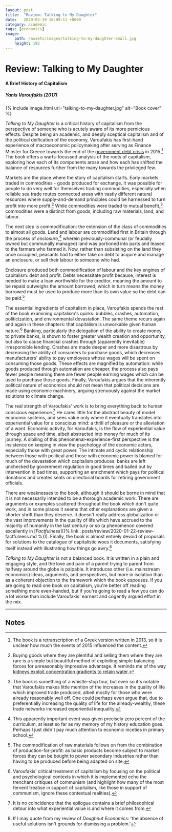 ```yaml
---
layout: post
title:  "Review: Talking to My Daughter"
date:   2020-03-19 16:09:11 +0000
category: academic
tags: [economics]
image: 
    path: /assets/images/talking-to-my-daughter-small.jpg
    height: 192
---
```


# Review: Talking to My Daughter
#### A Brief History of Capitalism
##### Yanis Varoufakis (2017)

{% include image.html url="talking-to-my-daughter.jpg" alt="Book cover" %}

_Talking to My Daughter_ is a critical history of capitalism from the perspective of someone who is acutely aware of its more pernicious effects. Despite being an academic, and deeply sceptical capitalism and of the political deification of the economy, Varoufakis has first-hand experience of macroeconomic policymaking after serving as Finance Minster for Greece towards the end of the [government debt crisis](https://en.wikipedia.org/wiki/Greek_government-debt_crisis) in 2015.[^1] The book offers a warts-focussed analysis of the roots of capitalism, exploring how each of its components arose and how each has shifted the balance of resources further from the many towards the privileged few. 

Markets are the place where the story of capitalism starts. Early markets traded in commodities - goods produced for exchange. It was possible for people to do very well for themselves trading commodities, especially when reliable sea trade routes connected areas with vastly different natural resources where supply-and-demand principles could be harnessed to turn profit into more profit.[^2] While commodities were traded to mutual benefit,[^3] commodities were a distinct from goods, including raw materials, land, and labour. 

The next step is commodification: the extension of the class of commodities to almost all goods. Land and labour are commodified first in Britain through the process of _enclosure_,[^4] wherein previously-communal (or feudally owned but communally managed) land was portioned into parts and leased to the farmers who farmed it. Now, rather than subsisting on the land they once occupied, peasants had to either take on debt to acquire and manage an enclosure, or sell their labour to someone who had.

Enclosure produced both commodification of labour and the key engines of capitalism: debt and profit. Debts necessitate profit because, interest is needed to make a loan worthwhile for the creditor, meaning the amount to be repaid outweighs the amount borrowed, which in turn means the money borrowed must be used to produce more than its own value so the debt can be paid.[^5]

The essential ingredients of capitalism in place, Varoufakis spends the rest of the book examining capitalism's quirks: bubbles, crashes, automation, politicization, and environmental devastation. The same theme recurs again and again in these chapters: that capitalism is unworkable given human nature.[^6] Banking, particularly the delegation of the ability to create money to private banks, is shown to foster greater wealth creation and opportunity, but also to cause financial crashes through (apparently inevitable) irresponsible lending. Crashes are made deeper and more disastrous by decreasing the ability of consumers to purchase goods, which decreases manufacturers' ability to pay employees whose wages will be spent on consuming those goods. These effects are magnified by automation: while goods produced through automation are cheaper, the process also pays fewer people meaning there are fewer people earning wages which can be used to purchase those goods. Finally, Varoufakis argues that the inherently political nature of economics should not mean that political decisions are made using economic machinery, arguing strenuously against the market solutions to climate change.

The real strength of Varoufakis' work is to bring everything back to human conscious experience.[^7] He cares little for the abstract beauty of model economic systems, and sees value only where it eventually translates into experiential value for a conscious mind: a thrill of pleasure or the alleviation of a want. Economic activity, for Varoufakis, is the flow of experiential value through space and time, albeit abstracted into money for much of its journey. A sibiling of this phenomenal-experience-first perspective is the insistence on keeping in view the psychology of the economic actors, especially those with great power. The intimate and cyclic relationship between those with political and those with economic power is blamed for much of the devastation which capitalism produces: banks are left unchecked by government regulation in good times and bailed out by intervention in bad times, supporting an enrichment which pays for political donations and creates seats on directorial boards for retiring government officials. 

There are weaknesses to the book, although it should be borne in mind that it is not necessarily intended to be a thorough academic work. There are arguments or examples scattered throughout the book which don't quite work, and in some places it seems that other explanations are given a shorter shrift than they deserve. It doesn't really address globalization or the vast improvements in the quality of life which have accrued to the majority of humanity in the last century or so (a phenomenon covered excellently in [_Factfulness_]({% link _posts/review/2020-01-22-review-factfulness.md %})). Finally, the book is almost entirely devoid of proposals for solutions to the catalogue of capitalistic woes it documents, satisfying itself instead with illustrating how things go awry.[^8]

_Talking to My Daughter_ is not a balanced book. It is written in a plain and engaging style, and the love and pain of a parent trying to parent from halfway around the globe is palpable. It introduces other (i.e. mainstream economics) ideas, arguments, and perspectives, but more in isolation than as a coherent objection to the framework which the book espouses. If you are going to read one book on capitalism, you're better off reading something more even-handed, but if you're going to read a few you can do a lot worse than include Varoufakis' earnest and cogently argued effort in the mix.

---
## Notes

[^1]: The book is a retranscription of a Greek version written in 2013, so it is unclear how much the events of 2015 influenced the content. 

[^2]: Buying goods where they are plentiful and selling them where they are rare is a simple but beautiful method of exploiting simple balancing forces for unreasonably impressive advantage. It reminds me of the way [kidneys exploit concentration gradients to retain water](https://en.wikipedia.org/wiki/Loop_of_Henle).

[^3]: The book is something of a whistle-stop tour, but even so it's notable that Varoufakis makes little mention of the increases in the quality of life which improved trade produced, albeit mostly for those who were already reasonably well off. One could perhaps even argue that, due to preferentially increasing the quality of life for the already-wealthy, these trade networks increased experiential inequality.

[^4]: This apparently important event was given precisely zero percent of the curriculum, at least so far as my memory of my history education goes. Perhaps I just didn't pay much attention to economic niceties in primary school.

[^5]: The commodification of raw materials follows on from the combination of production-for-profit: as basic products become subject to market forces they can be bought to power secondary industries rather than having to be produced before being adapted on site. 

[^6]: Varoufakis' critical treatment of capitalism by focusing on the political and psychological contexts in which it is implemented echo the trenchant critiques of communism (and highlight how many of the most fervent treatise in support of capitalism, like those in support of communism, ignore these contextual realities).

[^7]: It is no coincidence that the epilogue contains a brief philosophical detour into what experiential value is and where it comes from.

[^8]: If I may quote from my review of _Doughnut Economics_: 'the absence of useful solutions isn't grounds for dismissing a problem.'